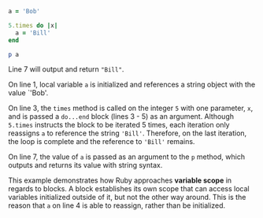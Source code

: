 ```Ruby
a = 'Bob'

5.times do |x|  
  a = 'Bill'
end

p a
```
Line 7 will output and return `"Bill"`.

On line 1, local variable `a` is initialized and references a string object with the value `'Bob'.

On line 3, the `times` method is called on the integer `5` with one parameter, `x`, and is passed a `do...end` block (lines 3 - 5) as an argument. Although `5.times` instructs the block to be iterated 5 times, each iteration only reassigns `a` to reference the string `'Bill'`. Therefore, on the last iteration, the loop is complete and the reference to `'Bill'` remains.

On line 7, the value of `a` is passed as an argument to the `p` method, which outputs and returns its value with string syntax.

This example demonstrates how Ruby approaches **variable scope** in regards to blocks. A block establishes its own scope that can access local variables initialized outside of it, but not the other way around. This is the reason that `a` on line 4 is able to reassign, rather than be initialized.